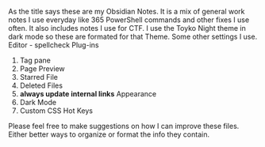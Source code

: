 As the title says these are my Obsidian Notes.
It is a mix of general work notes I use everyday like 365 PowerShell commands and other fixes I use often.
It also includes notes I use for CTF.
I use the Toyko Night theme in dark mode so these are formated for that Theme.
Some other settings I use.
Editor - spellcheck
Plug-ins
1. Tag pane
2. Page Preview
3. Starred
File
1. Deleted Files
2. **always update internal links**
Appearance
1.  Dark Mode
2.  Custom CSS
Hot Keys

Please feel free to make suggestions on how I can improve these files.  Either better ways to organize or format the info they contain.  
